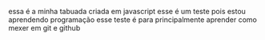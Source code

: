 essa é a minha tabuada criada em javascript
esse é um teste pois estou aprendendo programação
esse teste é para principalmente aprender como mexer em git e github
